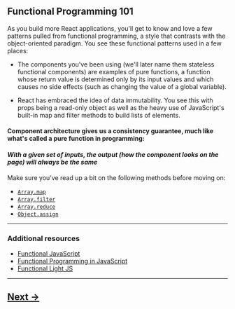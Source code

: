 ## Functional Programming 101

As you build more React applications, you'll get to know and love a few patterns pulled from functional programming, a style that contrasts with the object-oriented paradigm. You see these functional patterns used in a few places:

- The components you've been using (we'll later name them stateless functional components) are examples of pure functions, a function whose return value is determined only by its input values and which causes no side effects (such as changing the value of a global variable).

- React has embraced the idea of data immutability. You see this with props being a read-only object as well as the heavy use of JavaScript's built-in map and filter methods to build lists of elements.

#### Component architecture gives us a consistency guarantee, much like what's called a pure function in programming: 

#### _With a given set of inputs, the output (how the component looks on the page) will always be the same_

Make sure you've read up a bit on the following methods before moving on:

- [`Array.map`](https://developer.mozilla.org/en-US/docs/Web/JavaScript/Reference/Global_Objects/Array/map)
- [`Array.filter`](https://developer.mozilla.org/en-US/docs/Web/JavaScript/Reference/Global_Objects/Array/filter)
- [`Array.reduce`](https://developer.mozilla.org/en-US/docs/Web/JavaScript/Reference/Global_Objects/Array/reduce)
- [`Object.assign`](https://developer.mozilla.org/en-US/docs/Web/JavaScript/Reference/Global_Objects/Object/assign)

---

### Additional resources

- [Functional JavaScript](https://github.com/timoxley/functional-javascript-workshop)
- [Functional Programming in JavaScript](http://reactivex.io/learnrx/)
- [Functional Light JS](https://github.com/getify/Functional-Light-JS)

---

## [Next ->](../01.Lessons/07.BabelAndJSX.md)